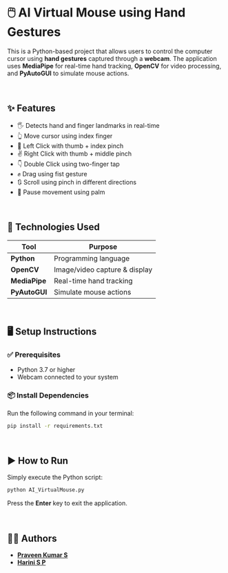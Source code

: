 # 🖱️ AI Virtual Mouse using Hand Gestures

This is a Python-based project that allows users to control the computer cursor using **hand gestures** captured through a **webcam**. The application uses **MediaPipe** for real-time hand tracking, **OpenCV** for video processing, and **PyAutoGUI** to simulate mouse actions.

<br>

## ✨ Features

- 🖐️ Detects hand and finger landmarks in real-time  
- 👆 Move cursor using index finger  
- 🤏 Left Click with thumb + index pinch  
- ✌️ Right Click with thumb + middle pinch  
- 👇 Double Click using two-finger tap  
- ✊ Drag using fist gesture  
- 🔃 Scroll using pinch in different directions  
- 🛑 Pause movement using palm  

<br>

## 🔧 Technologies Used

| Tool           | Purpose                         |
|----------------|---------------------------------|
| **Python**     | Programming language            |
| **OpenCV**     | Image/video capture & display   |
| **MediaPipe**  | Real-time hand tracking         |
| **PyAutoGUI**  | Simulate mouse actions          |

<br>

## 🖥️ Setup Instructions

### ✅ Prerequisites

- Python 3.7 or higher  
- Webcam connected to your system  

### 📦 Install Dependencies

Run the following command in your terminal:

```bash
pip install -r requirements.txt
```

<br>

## ▶️ How to Run

Simply execute the Python script:

```bash
python AI_VirtualMouse.py
```

Press the **Enter** key to exit the application.

<br>

## 👨‍💻 Authors

- **[Praveen Kumar S](https://github.com/praveen01819)**  
- **[Harini S P](https://github.com/harini080922)**
